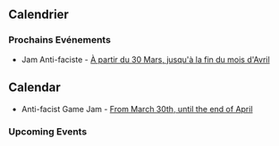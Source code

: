 <div class="col-lg-5 text-left" style="margin-top: 25px;" markdown="1">

## Calendrier

### Prochains Evénements

- Jam Anti-faciste - [À partir du 30 Mars, jusqu'à la fin du mois d'Avril](https://www.facebook.com/events/840567319669135/)

## Calendar

- Anti-facist Game Jam - [From March 30th, until the end of April](https://www.facebook.com/events/840567319669135/)

### Upcoming Events


</div>
